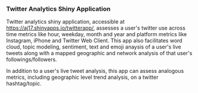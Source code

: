 ### Twitter Analytics Shiny Application 

Twitter analytics shiny application, accessible at https://aj17.shinyapps.io/twitterapp/, assesses a user's twitter use across time metrics like hour, weekday, month and year and platform metrics like Instagram, iPhone and Twitter Web Client. This app also facilitates word cloud, topic modeling, sentiment, text and emoji anaysis of a user's live tweets along with a mapped geographic and network analysis of that user's followings/followers.

In addition to a user's live tweet analysis, this app can assess analogous metrics, including geographic level trend analysis, on a twitter hashtag/topic. 

